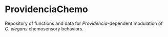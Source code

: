 # ProvidenciaChemo
Repository of functions and data for _Providencia_-dependent modulation of _C. elegans_ chemosensory behaviors.
